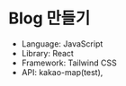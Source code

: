 # Blog 만들기

- Language: JavaScript
- Library: React
- Framework: Tailwind CSS
- API: kakao-map(test),
